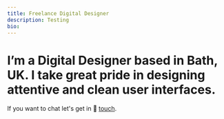 ```yaml
---
title: Freelance Digital Designer
description: Testing
bio:
---
```


<h1><span>I’m a Digital Designer based in Bath, UK. I take great pride in designing attentive and clean user interfaces.</span></h1>

<p class="beta hero-desc" style="margin-bottom: 56px;">If you want to chat let's get in 🤙 <a href="#none">touch</a>.</p>
